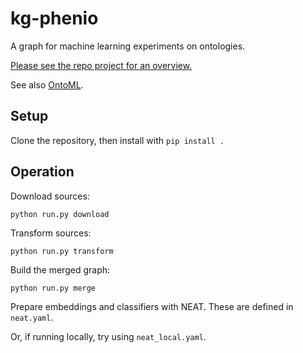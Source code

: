 # kg-phenio

A graph for machine learning experiments on ontologies.

[Please see the repo project for an overview.](https://github.com/Knowledge-Graph-Hub/kg-ontoml/projects/1)

See also [OntoML](https://github.com/Knowledge-Graph-Hub/OntoML).

## Setup

Clone the repository, then install with `pip install .`

## Operation

Download sources:

`python run.py download`

Transform sources:

`python run.py transform`

Build the merged graph:

`python run.py merge`

Prepare embeddings and classifiers with NEAT. These are defined in `neat.yaml`.

Or, if running locally, try using `neat_local.yaml`.
